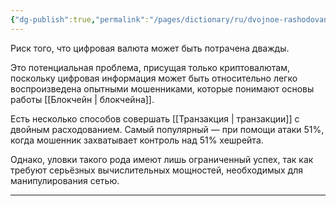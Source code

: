 ```yaml
---
{"dg-publish":true,"permalink":"/pages/dictionary/ru/dvojnoe-rashodovanie/"}
---
```



Риск того, что цифровая валюта может быть потрачена дважды.

Это потенциальная проблема, присущая только криптовалютам, поскольку цифровая информация может быть относительно легко воспроизведена опытными мошенниками, которые понимают основы работы [[Блокчейн \| блокчейна]].

Есть несколько способов совершать [[Транзакция \| транзакции]] с двойным расходованием. Самый популярный — при помощи атаки 51%, когда мошенник захватывает контроль над 51% хешрейта.

Однако, уловки такого рода имеют лишь ограниченный успех, так как требуют серьёзных вычислительных мощностей, необходимых для манипулирования сетью.

---
